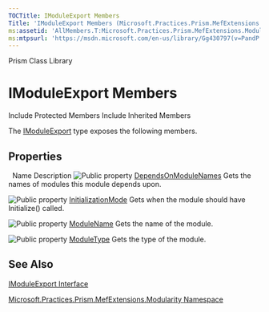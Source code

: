 ```yaml
---
TOCTitle: IModuleExport Members
Title: 'IModuleExport Members (Microsoft.Practices.Prism.MefExtensions.Modularity)'
ms:assetid: 'AllMembers.T:Microsoft.Practices.Prism.MefExtensions.Modularity.IModuleExport'
ms:mtpsurl: 'https://msdn.microsoft.com/en-us/library/Gg430797(v=PandP.50)'
---
```


Prism Class Library

IModuleExport Members
=====================

Include Protected Members
Include Inherited Members

The [IModuleExport](https://msdn.microsoft.com/t:microsoft.practices.prism.mefextensions.modularity.imoduleexport) type exposes the following members.

Properties
----------

<span id="propertyTableToggle"></span>
 
Name
Description
![](https://msdn.microsoft.com/en-us/Gg430797.pubproperty(en-us,PandP.50).gif "Public property")
[DependsOnModuleNames](https://msdn.microsoft.com/p:microsoft.practices.prism.mefextensions.modularity.imoduleexport.dependsonmodulenames)
Gets the names of modules this module depends upon.

![](https://msdn.microsoft.com/en-us/Gg430797.pubproperty(en-us,PandP.50).gif "Public property")
[InitializationMode](https://msdn.microsoft.com/p:microsoft.practices.prism.mefextensions.modularity.imoduleexport.initializationmode)
Gets when the module should have Initialize() called.

![](https://msdn.microsoft.com/en-us/Gg430797.pubproperty(en-us,PandP.50).gif "Public property")
[ModuleName](https://msdn.microsoft.com/p:microsoft.practices.prism.mefextensions.modularity.imoduleexport.modulename)
Gets the name of the module.

![](https://msdn.microsoft.com/en-us/Gg430797.pubproperty(en-us,PandP.50).gif "Public property")
[ModuleType](https://msdn.microsoft.com/p:microsoft.practices.prism.mefextensions.modularity.imoduleexport.moduletype)
Gets the type of the module.

See Also
--------

<span id="seeAlsoToggle"></span>
[IModuleExport Interface](https://msdn.microsoft.com/t:microsoft.practices.prism.mefextensions.modularity.imoduleexport)

[Microsoft.Practices.Prism.MefExtensions.Modularity Namespace](https://msdn.microsoft.com/n:microsoft.practices.prism.mefextensions.modularity)
